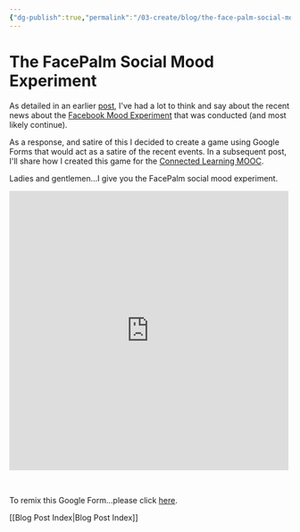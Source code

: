 ```yaml
---
{"dg-publish":true,"permalink":"/03-create/blog/the-face-palm-social-mood-experiment/","title":"The FacePalm Social Mood Experiment","tags":["google-forms","make","research","social-media","social-networking"]}
---
```


# The FacePalm Social Mood Experiment

As detailed in an earlier [post](http://wiobyrne.com/facebooks-secret-mood-experiment-and-the-challenges-of-living-online/), I've had a lot to think and say about the recent news about the [Facebook Mood Experiment](http://www.wired.com/2014/06/everything-you-need-to-know-about-facebooks-manipulative-experiment/) that was conducted (and most likely continue).

As a response, and satire of this I decided to create a game using Google Forms that would act as a satire of the recent events. In a subsequent post, I'll share how I created this game for the [Connected Learning MOOC](http://blog.nwp.org/clmooc/).

Ladies and gentlemen...I give you the FacePalm social mood experiment. 

<iframe src="https://docs.google.com/forms/d/1SRml_YO0NwYZPLNGOqj8XqXNc3LeIBgRHy0JT4wTuvg/viewform?embedded=true" width="500" height="500" frameborder="0" marginwidth="0" marginheight="0">Loading...</iframe>

 

To remix this Google Form...please click [here](http://goo.gl/esUCmF).

[[Blog Post Index\|Blog Post Index]]